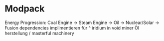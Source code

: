 # Modpack
Energy Progression: Coal Engine -> Steam Engine -> Oil -> Nuclear/Solar -> Fusion
dependencies implimentieren für ^
iridium in void miner
Öl herstellung / masterful machinery
